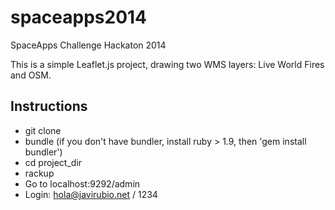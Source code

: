 spaceapps2014
=============

SpaceApps Challenge Hackaton 2014

This is a simple Leaflet.js project, drawing two WMS layers: Live World Fires and OSM.

Instructions
------------

* git clone
* bundle (if you don't have bundler, install ruby > 1.9, then 'gem install bundler')
* cd project_dir
* rackup
* Go to localhost:9292/admin
* Login: hola@javirubio.net / 1234
